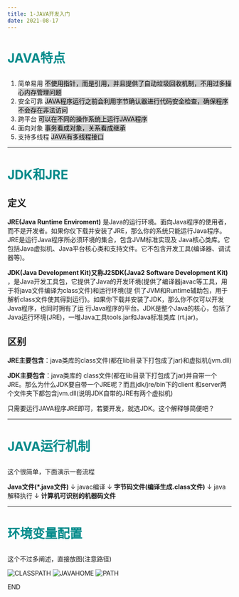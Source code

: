 ```yaml
---
title: 1-JAVA开发入门
date: 2021-08-17
---
```


# <p style="color: darkcyan">JAVA特点</p>

1. 简单易用
<mark style="background-color:#CCC">不使用指针，而是引用，并且提供了自动垃圾回收机制，不用过多操心内存管理问题</mark>
2. 安全可靠
<mark style="background-color:#CCC">JAVA程序运行之前会利用字节确认器进行代码安全检查，确保程序不会存在非法访问</mark>
3. 跨平台
<mark style="background-color:#CCC">可以在不同的操作系统上运行JAVA程序</mark>
4. 面向对象
<mark style="background-color:#CCC">事务看成对象，关系看成继承</mark>
5. 支持多线程
<mark style="background-color:#CCC">JAVA有多线程接口</mark>

---

# <p style="color: darkcyan">JDK和JRE</p>

## 定义

**JRE(Java Runtime Enviroment)** 是Java的运行环境。面向Java程序的使用者，而不是开发者。如果你仅下载并安装了JRE，那么你的系统只能运行Java程序。JRE是运行Java程序所必须环境的集合，包含JVM标准实现及 Java核心类库。它包括Java虚拟机、Java平台核心类和支持文件。它不包含开发工具(编译器、调试器等)。

**JDK(Java Development Kit)又称J2SDK(Java2 Software Development Kit)** ，是Java开发工具包，它提供了Java的开发环境(提供了编译器javac等工具，用于将java文件编译为class文件)和运行环境(提 供了JVM和Runtime辅助包，用于解析class文件使其得到运行)。如果你下载并安装了JDK，那么你不仅可以开发Java程序，也同时拥有了运 行Java程序的平台。JDK是整个Java的核心，包括了Java运行环境(JRE)，一堆Java工具tools.jar和Java标准类库 (rt.jar)。

## 区别

**JRE主要包含**：java类库的class文件(都在lib目录下打包成了jar)和虚拟机(jvm.dll)

**JDK主要包含**：java类库的 class文件(都在lib目录下打包成了jar)并自带一个JRE。那么为什么JDK要自带一个JRE呢？而且jdk/jre/bin下的client 和server两个文件夹下都包含jvm.dll(说明JDK自带的JRE有两个虚拟机)

只需要运行JAVA程序JRE即可，若要开发，就选JDK。这个解释够简便吧？

---

# <p style="color: darkcyan">JAVA运行机制</p>

这个很简单，下面演示一套流程

**Java文件(*.java文件)**
↓
javac编译
↓
**字节码文件(编译生成.class文件)**
↓
java解释执行
↓
**计算机可识别的机器码文件**

---

# <p style="color: darkcyan">环境变量配置</p>

这个不过多阐述，直接放图(注意路径)

![CLASSPATH](https://hexo-4grmu8ecde66adf2-1306730064.tcloudbaseapp.com/pic/1-java1.png)
![JAVAHOME](https://hexo-4grmu8ecde66adf2-1306730064.tcloudbaseapp.com/pic/1-java2.png)
![PATH](https://hexo-4grmu8ecde66adf2-1306730064.tcloudbaseapp.com/pic/1-java3.png)


END